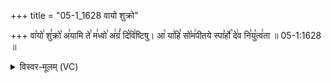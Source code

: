+++
title = "05-1_1628 वायो शुक्रो"

+++
वा꣡यो꣢ शु꣣क्रो꣡ अ꣢यामि ते꣣ म꣢ध्वो꣣ अ꣢ग्रं꣣ दि꣡वि꣢ष्टिषु। आ꣡ या꣢हि꣣ सो꣡म꣢पीतये स्पा꣣र्हो꣡ दे꣢व नि꣣यु꣡त्व꣢ता ॥ 05-1:1628 ॥

<details><summary>विस्वर-मूलम् (VC)</summary>

वायो शुक्रो अयामि ते मध्वो अग्रं दिविष्टिषु । आ याहि सोमपीतये स्पार्हो देव नियुत्वता ॥१६२८॥
</details>